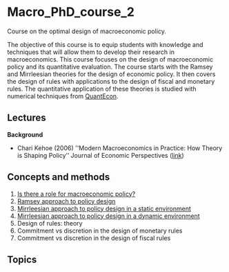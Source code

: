 # Macro_PhD_course_2
Course on the optimal design of macroeconomic policy.

The objective of this course is to equip students with knowledge and techniques that will allow them to develop their research in macroeconomics. This course focuses on the design of macroeconomic policy and its quantitative evaluation. The course starts with the Ramsey and Mirrleesian theories for the design of economic policy. It then covers the design of rules with applications to the design of fiscal and monetary rules. The quantitative application of these theories is studied with numerical techniques from [QuantEcon](https://quantecon.org/lectures/).

Lectures
--------
**Background**
  - Chari Kehoe (2006) ''Modern Macroeconomics in Practice: How Theory is Shaping Policy’’ Journal of Economic Perspectives ([link](https://www.aeaweb.org/articles?id=10.1257/jep.20.4.3))

Concepts and methods
--------------------
  1. [Is there a role for macroeconomic policy?](Cours/ECN7059_1.pdf)
  2. [Ramsey approach to policy design](Cours/ECN7059_2.pdf)
  3. [Mirrleesian approach to policy design in a static environment](Cours/ECN7059_3.pdf)
  4. [Mirrleesian approach to policy design in a dynamic environment](Cours/ECN7059_4.pdf)
  5. Design of rules: theory
  6. Commitment vs discretion in the design of monetary rules
  7. Commitment vs discretion in the design of fiscal rules

Topics
------
